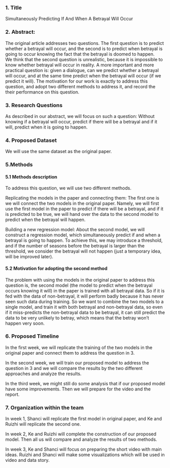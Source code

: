 ### 1. Title
Simultaneously Predicting If And When A Betrayal Will Occur

### 2. Abstract:
The original article addresses two questions. The first question is to predict whether a betrayal will occur, and the second is to predict when betrayal is going to occur knowing the fact that the betrayal is doomed to happen.   
We think that the second question is unrealistic, because it is impossible to know whether betrayal will occur in reality. A more important and more practical question is: given a dialogue, can we predict whether a betrayal will occur, and at the same time predict when the betrayal will occur (if we predict it will). The motivation for our work is exactly to address this question, and adopt two different methods to address it, and record the their performance on this question.

### 3. Research Questions
As described in our abstract, we will focus on such a question: Without knowing if a betrayal will occur, predict if there will be a betrayal and if it will, predict when it is going to happen.

### 4. Proposed Dataset
We will use the same dataset as the original paper.

### 5.Methods
#### 5.1 Methods description
To address this question, we will use two different methods.

Replicating the models in the paper and connecting them: The first one is we will connect the two models in the original paper. Namely, we will first use the first model in the paper to predict if there will be a betrayal, and if it is predicted to be true, we will hand over the data to the second model to predict when the betrayal will happen.

Building a new regression model: About the second model, we will construct a regression model, which simultaneously predict if and when a betrayal is going to happen. To achieve this, we may introduce a threshold, and if the number of seasons before the betrayal is larger than the threshold, we consider the betrayal will not happen (just a temporary idea, will be improved later).
#### 5.2 Motivation for adopting the second method
The problem with using the models in the original paper to address this question is, the second model (the model to predict when the betrayal occurs knowing it will) in the paper is trained with all betrayal data. So if it is fed with the data of non-betrayal, it will perform badly because it has never seen such data during training. So we want to combine the two models to a single model, and train it with both betrayal and non-betrayal data, so even if it miss-predicts the non-betrayal data to be betrayal, it can still predict the data to be very unlikely to betray, which means that the betray won’t happen very soon. 

### 6. Proposed Timeline
In the first week, we will replicate the training of the two models in the original paper and connect them to address the question in 3.

In the second week, we will train our proposed model to address the question in 3 and we will compare the results by the two different approaches and analyze the results.

In the third week, we might still do some analysis that if our proposed model have some improvements. Then we will prepare for the video and the report.

### 7. Organization within the team
In week 1, Shanci will replicate the first model in original paper, and Ke and Ruizhi will replicate the second one.

In week 2, Ke and Ruizhi will complete the construction of our proposed model. Then all us will compare and analyze the results of two methods. 

In week 3, Ke and Shanci will focus on preparing the short video with main ideas. Ruizhi and Shanci will make some visualizations which will be used in video and data story.
